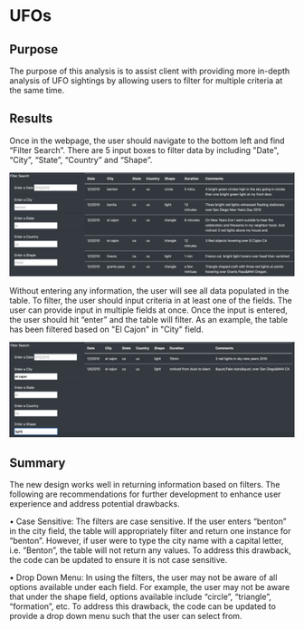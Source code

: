 # UFOs

## Purpose
The purpose of this analysis is to assist client with providing more in-depth analysis of UFO sightings by allowing users to filter for multiple criteria
at the same time. 

## Results

Once in the webpage, the user should navigate to the bottom left and find “Filter Search”. There are 5 input boxes to filter data by including "Date", “City”, 
“State”, “Country” and “Shape”.

![IMAGE 1](Resources/IMAGE1.png) 

Without entering any information, the user will see all data populated in the table. To filter, the user should input criteria in at least one of the
fields. The user can provide input in multiple fields at once. Once the input is entered, the user should hit “enter” and the table will filter. As an example, the table has been filtered based on "El Cajon" in "City" field. 

![IMAGE 2](Resources/IMAGE2.png)

## Summary

The new design works well in returning information based on filters. The following are recommendations for further development to enhance user experience
and address potential drawbacks. 

•	Case Sensitive: The filters are case sensitive. If the user enters “benton” in the city field, the table will appropriately filter and return one
instance for “benton”. However, if user were to type the city name with a capital letter, i.e. “Benton”, the table will not return any values. To address
this drawback, the code can be updated to ensure it is not case sensitive. 

•	Drop Down Menu: In using the filters, the user may not be aware of all options available under each field. For example, the user may not be aware that
under the shape field, options available include “circle”, “triangle”, “formation”, etc. To address this drawback, the code can be updated to provide a
drop down menu such that the user can select from. 

